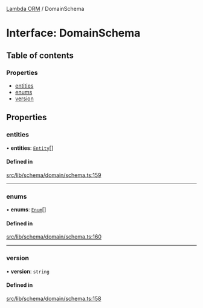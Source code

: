 [Lambda ORM](../README.md) / DomainSchema

# Interface: DomainSchema

## Table of contents

### Properties

- [entities](DomainSchema.md#entities)
- [enums](DomainSchema.md#enums)
- [version](DomainSchema.md#version)

## Properties

### entities

• **entities**: [`Entity`](Entity.md)[]

#### Defined in

[src/lib/schema/domain/schema.ts:159](https://github.com/FlavioLionelRita/lambdaorm-base/blob/f6f4b0e/src/lib/schema/domain/schema.ts#L159)

___

### enums

• **enums**: [`Enum`](Enum.md)[]

#### Defined in

[src/lib/schema/domain/schema.ts:160](https://github.com/FlavioLionelRita/lambdaorm-base/blob/f6f4b0e/src/lib/schema/domain/schema.ts#L160)

___

### version

• **version**: `string`

#### Defined in

[src/lib/schema/domain/schema.ts:158](https://github.com/FlavioLionelRita/lambdaorm-base/blob/f6f4b0e/src/lib/schema/domain/schema.ts#L158)
